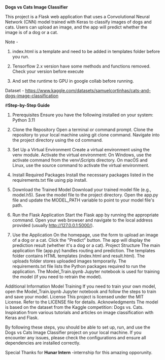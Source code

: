 **Dogs vs Cats Image Classifier**

This project is a Flask web application that uses a Convolutional Neural Network (CNN) model trained with Keras to classify images of dogs and cats.
Users can upload an image, and the app will predict whether the image is of a dog or a cat.

Note - 
1. index.html is a template and need to be added in templates folder before you run.
       
2. Tensorflow 2.x version have some methods and functions removed. Check your version before execute

3. And set the runtime to GPU in google collab before running.



Dataset - https://www.kaggle.com/datasets/samuelcortinhas/cats-and-dogs-image-classification

#**Step-by-Step Guide**
1. Prerequisites
Ensure you have the following installed on your system:
Python 3.11


2. Clone the Repository
Open a terminal or command prompt.
Clone the repository to your local machine using git clone command.
Navigate into the project directory using the cd command.

3. Set Up a Virtual Environment
Create a virtual environment using the venv module.
Activate the virtual environment:
On Windows, use the activate command from the venv\Scripts directory.
On macOS and Linux, use the source command to activate the virtual environment.

4. Install Required Packages
Install the necessary packages listed in the requirements.txt file using pip install.

5. Download the Trained Model
Download your trained model file (e.g., model.h5).
Save the model file to the project directory.
Open the app.py file and update the MODEL_PATH variable to point to your model file's path.

6. Run the Flask Application
Start the Flask app by running the appropriate command.
Open your web browser and navigate to the local address provided (usually http://127.0.0.1:5000/).

7. Use the Application
On the homepage, use the form to upload an image of a dog or a cat.
Click the "Predict" button.
The app will display the prediction result (whether it's a dog or a cat).
Project Structure
The main application file (app.py) handles routing and prediction.
The templates folder contains HTML templates (index.html and result.html).
The uploads folder stores uploaded images temporarily.
The requirements.txt file lists the Python packages required to run the application.
The Model_Train.ipynb Jupyter notebook is used for training the model (if you need to retrain the model).

Additional Information
Model Training
If you need to train your own model, open the Model_Train.ipynb Jupyter notebook and follow the steps to train and save your model.
License
This project is licensed under the MIT License. Refer to the LICENSE file for details.
Acknowledgments
The model is based on the dataset from the Kaggle competition: Dogs vs. Cats.
Inspiration from various tutorials and articles on image classification with Keras and Flask.


By following these steps, you should be able to set up, run, and use the Dogs vs Cats Image Classifier project on your local machine. If you encounter any issues, please check the configurations and ensure all dependencies are installed correctly.

Special Thanks for **Hunar Intern** -internship for this amazing opporunity.

